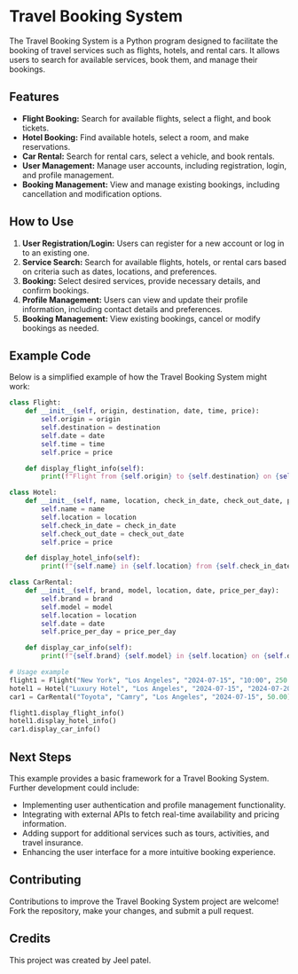 # Travel Booking System

The Travel Booking System is a Python program designed to facilitate the booking of travel services such as flights, hotels, and rental cars. It allows users to search for available services, book them, and manage their bookings.

## Features

- **Flight Booking:** Search for available flights, select a flight, and book tickets.
- **Hotel Booking:** Find available hotels, select a room, and make reservations.
- **Car Rental:** Search for rental cars, select a vehicle, and book rentals.
- **User Management:** Manage user accounts, including registration, login, and profile management.
- **Booking Management:** View and manage existing bookings, including cancellation and modification options.

## How to Use

1. **User Registration/Login:** Users can register for a new account or log in to an existing one.
2. **Service Search:** Search for available flights, hotels, or rental cars based on criteria such as dates, locations, and preferences.
3. **Booking:** Select desired services, provide necessary details, and confirm bookings.
4. **Profile Management:** Users can view and update their profile information, including contact details and preferences.
5. **Booking Management:** View existing bookings, cancel or modify bookings as needed.

## Example Code

Below is a simplified example of how the Travel Booking System might work:

```python
class Flight:
    def __init__(self, origin, destination, date, time, price):
        self.origin = origin
        self.destination = destination
        self.date = date
        self.time = time
        self.price = price

    def display_flight_info(self):
        print(f"Flight from {self.origin} to {self.destination} on {self.date} at {self.time} - ${self.price}")

class Hotel:
    def __init__(self, name, location, check_in_date, check_out_date, price):
        self.name = name
        self.location = location
        self.check_in_date = check_in_date
        self.check_out_date = check_out_date
        self.price = price

    def display_hotel_info(self):
        print(f"{self.name} in {self.location} from {self.check_in_date} to {self.check_out_date} - ${self.price}/night")

class CarRental:
    def __init__(self, brand, model, location, date, price_per_day):
        self.brand = brand
        self.model = model
        self.location = location
        self.date = date
        self.price_per_day = price_per_day

    def display_car_info(self):
        print(f"{self.brand} {self.model} in {self.location} on {self.date} - ${self.price_per_day}/day")

# Usage example
flight1 = Flight("New York", "Los Angeles", "2024-07-15", "10:00", 250.00)
hotel1 = Hotel("Luxury Hotel", "Los Angeles", "2024-07-15", "2024-07-20", 150.00)
car1 = CarRental("Toyota", "Camry", "Los Angeles", "2024-07-15", 50.00)

flight1.display_flight_info()
hotel1.display_hotel_info()
car1.display_car_info()

```

## Next Steps

This example provides a basic framework for a Travel Booking System. Further development could include:

- Implementing user authentication and profile management functionality.
- Integrating with external APIs to fetch real-time availability and pricing information.
- Adding support for additional services such as tours, activities, and travel insurance.
- Enhancing the user interface for a more intuitive booking experience.

## Contributing

Contributions to improve the Travel Booking System project are welcome! Fork the repository, make your changes, and submit a pull request.

## Credits

This project was created by Jeel patel.
